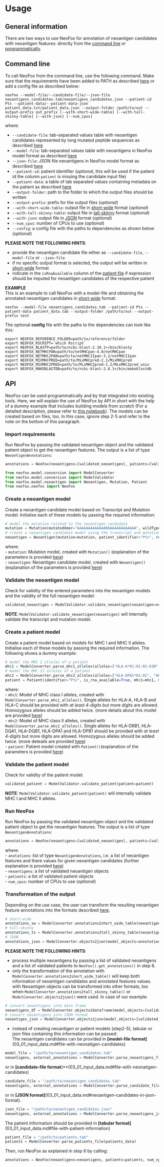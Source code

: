 # Usage

## General information

There are two ways to use NeoFox for annotation of neoantigen candidates with neoantigen features: directly from the [command line](#command-line) or [programmatically](#api). 

## Command line

To call NeoFox from the command line, use the following command. Make sure that the requirements have been added to PATH as described [here](02_installation.md) or add a config file as described below:  

````commandline
neofox --model-file/--candidate-file/--json-file neoantigens_candidates.tab/neoantigens_candidates.json --patient-id Ptx --patient-data/--patient-data-json patient_data.txt/patient_data.json --output-folder /path/to/out --output-prefix out_prefix [--with-short-wide-table] [--with-tall-skinny-table] [--with-json] [--num_cpus]
````

where:
- `--candidate-file`: tab-separated values table with neoantigen candidates represented by long mutated peptide sequences as described [here](03_01_input_data.md#tabular-format)
- `--model-file`: tab-separated values table with neoantigens in NeoFox model format as described [here](03_01_input_data.md#tabular-format)
- `--json-file`: JSON file neoantigens in NeoFox model format as  described [here](03_01_input_data.md#json-format)
- `--patient-id`: patient identifier (*optional*, this will be used if the patient id the column `patient` is missing the candidate input file)
- `--patient-data`: a table of tab separated values containing metadata on the patient as  described [here](03_01_input_data.md#file-with-patient-information)
- `--output-folder`: path to the folder to which the output files should be written 
- `--output-prefix`: prefix for the output files (*optional*)
- `--with-short-wide-table`: output file in [short-wide](03_02_output_data.md#short-wide-format) format (*optional*)
- `--with-tall-skinny-table`: output file in [tall-skinny](03_02_output_data.md#tall-skinny-format) format (*optional*)
- `--with-json`: output file in [JSON](03_02_output_data.md#json-format) format (*optional*)
- `--num_cpus`: number of CPUs to use (*optional*)
- `--config`: a config file with the paths to dependencies as shown below  (*optional*)

**PLEASE NOTE THE FOLLOWING HINTS**:   
- provide the neoantigen candidate file either as `--candidate-file`, `--model-file` or `--json-file` 
- if no specific output format is selected, the output will be written in [short-wide](03_02_output_data.md#short-wide-format) format
- indicate in the `isRnaAvailable` column of the [patient file](03_01_input_data.md#file-with-patient-information) if expression should be imputed for neoantigen candidates of the respective patient  

**EXAMPLE**  
This is an example to call NeoFox with a model-file and obtaining the annotated neoantigen candidates in [short-wide](03_02_output_data.md#short-wide-format) format:  

````commandline
neofox --model-file neoantigens_candidates.tab --patient-id Ptx --patient-data patient_data.tab --output-folder /path/to/out --output-prefix test
````

The optional **config** file with the paths to the dependencies can look like this:  
````commandline
export NEOFOX_REFERENCE_FOLDER=path/to/reference/folder
export NEOFOX_RSCRIPT=`which Rscript`
export NEOFOX_BLASTP=path/to/ncbi-blast-2.10.1+/bin/blastp
export NEOFOX_NETMHCPAN=path/to/netMHCpan-4.0/netMHCpan
export NEOFOX_NETMHC2PAN=path/to/netMHCIIpan-3.2/netMHCIIpan
export NEOFOX_MIXMHCPRED=path/to/MixMHCpred-2.1/MixMHCpred
export NEOFOX_MIXMHC2PRED=path/to/MixMHC2pred-1.2/MixMHC2pred_unix
export NEOFOX_MAKEBLASTDB=path/to/ncbi-blast-2.8.1+/bin/makeblastdb

````

## API

NeoFox can be used programmatically and by that integrated into existing tools. Here, we will explain the use of NeoFox by API in short with the help of a dummy example that includes building models from scratch (For a detailed description, please refer to [this notebook](notebooks/api_usage.ipynb)). The models can be created based on files, too. In this case, ignore step 2-5 and refer to the note on the bottom of this paragraph.   

### Import requirements
Run NeoFox by passing the validated neoantigen object and the validated patient object to get the neoantigen features. The output is a list of type `NeoantigenAnnotations`:  
    
```python
annotations = NeoFox(neoantigens=[validated_neoantigen], patients=[validated_patient], num_cpus=2).get_annotations()
```
  
```python
from neofox.model.conversion import ModelConverter
from neofox.model.conversion import ModelValidator
from neofox.model.neoantigen import Neoantigen, Mutation, Patient
from neofox.neofox import NeoFox
```    

### Create a neoantigen model  

Create a neoantigen candidate model based on Transcript and Mutation model. Initialise each of these models by passing the required information:

```python
# model the mutation related to the neoantigen candidate
mutation = Mutation(mutatedXmer="AAAAAAAAAAAAARAAAAAAAAAAAAA", wildTypeXmer="AAAAAAAAAAAAAMAAAAAAAAAAAAA")
# create a neoantigen candidate model using the transcript and mutation model
neoantigen = Neoantigen(mutation=mutation, patient_identifier="Ptx", rna_expression=0.52, rna_variant_allele_frequency=0.88, dna_variant_allele_frequency=0.29)
```   
   where:  
       - `mutation`: Mutation model, created with `Mutation()` (explanation of the parameters is provided [here](05_models.md#mutation))  
       - `neoantigen`: Neoantigen candidate model, created with `Neoantigen()` (explanation of the parameters is provided [here](05_models.md#neoantigen))

### Validate the neoantigen model  
    
Check for validity of the entered parameters into the neoantigen models and the validity of the full neoantigen model:   

```python
validated_neoantigen = ModelValidator.validate_neoantigen(neoantigen=neoantigen)
``` 
   
**NOTE**: `ModelValidator.validate_neoantigen(neoantigen)` will internally validate the transcript and mutation model.

### Create a patient model  
    
Create a patient model based on models for MHC I and MHC II alleles. Initialise each of these models by passing the required information. The following shows a dummy example:

```python
# model the MHC I alleles of a patient 
mhc1 = ModelConverter.parse_mhc1_alleles(alleles=["HLA-A*01:01:02:03N", "HLA-A*01:02:02:03N", "HLA-B*01:01:02:03N", "HLA-B*01:01:02:04N", "HLA-C*01:01"])
# model the MHC II alleles of a patient
mhc2 = ModelConverter.parse_mhc2_alleles(alleles=["HLA-DPA1*01:01", "HLA-DPA1*01:02", "HLA-DPB1*01:01", "HLA-DPB1*01:01", "HLA-DRB1*01:01", "HLA-DRB1*01:01"])
patient = Patient(identifier="Ptx", is_rna_available=True, mhc1=mhc1, mhc2=mhc2)
```

where:  
       - `mhc1`: Model of MHC class I alleles, created with `ModelConverter.parse_mhc1_alleles()`. Single alleles for HLA-A, HLA-B and HLA-C should be provided with *at least 4-digits* but more digits are allowed. Homozygous alleles should be added twice. (more details about this model are provided [here](05_models.md#mhc1))  
       - `mhc2`: Model of MHC class II alleles, created with `ModelConverter.parse_mhc2_alleles()`. Single alleles for HLA-DRB1, HLA-DQA1, HLA-DQB1, HLA-DPA1 and HLA-DPB1 should be provided with *at least 4-digits* but more digits are allowed. Homozygous alleles should be added twice. (more deteails are provided [here](05_models.md#mhc2))   
       - `patient`: Patient model  created with `Patient()`(explanation of the parameters is provided [here](05_models.md#patient))
       
### Validate the patient model  

Check for validity of the patient model: 

```python
validated_patient = ModelValidator.validate_patient(patient=patient)
```  

**NOTE**: `ModelValidator.validate_patient(patient)` will internally validate MHC I and MHC II alleles.
   
### Run NeoFox  

Run NeoFox by passing the validated neoantigen object and the validated patient object to get the neoantigen features. The output is a list of type `NeoantigenAnnotations`:  

```python
annotations = NeoFox(neoantigens=[validated_neoantigen], patients=[validated_patient], num_cpus=2).get_annotations()
```  

where:  
       - `anotations`: list of type `NeoantigenAnnotations`, i.e. a list of neoantigen features and there values for given neoantigen candidates (further explanation is provided [here](05_models.md#neoantigenannotations))  
       - `neoantigens`: a list of validated neoantigen objects  
       - `patients`: a list of validated patient objects  
       - `num_cpus`: number of CPUs to use (*optional*)
       
### Transformation of the output   
    
Depending on the use case, the user can transform the resulting neoantigen feature annotations into the formats described [here](03_02_output_data.md).

```python
# short-wide 
annotations_sw = ModelConverter.annotations2short_wide_table(neoantigen_annotations=annotations, neoantigens=[validated_neoantigen])
# tall-skinny
annotations_ts = ModelConverter.annotations2tall_skinny_table(neoantigen_annotations=annotations)
# JSON 
annotations_json = ModelConverter.objects2json(model_objects=annotations)
```
   
   
**PLEASE NOTE THE FOLLOWING HINTS**:   

- process multiple neoantigens by passing a list of validated neoantigens and a list of validated patients to `NeoFox().get_annotations()` in step 6.
- only the transformation of the annotation with `ModelConverter.annotations2short_wide_table()` will keep both information of neoantigen candidates and annotated features values. with Neoantigen objects can be transformed into other formats, too when `ModelConverter.annotations2tall_skinny_table()` or `ModelConverter.objects2json()` were used. In case of our example:  

```python
# convert neoantigens into data frame
neoantigens_df = ModelConverter.objects2dataframe(model_objects=[validated_neoantigen])
# convert neoantigens into JSON format 
neoantiges_json = ModelConverter.objects2json(model_objects=[validated_neoantigen]
```   
- instead of creating neoantigen or patient models (step2-5), tabular or json files containing this information can be passed:  
  The neoantigen candidates can be provided in **[model-file format]**(03_01_input_data.md#file-with-neonatigen-candidates)

```python
model_file = "/path/to/neoantigen_candidates.tab"
neoantigens, external_annotations = ModelConverter.parse_neoantigens_file(neoantigens_file=model_file)
```
  
or in **[candidate-file format**]**(03_01_input_data.md#file-with-neonatigen-candidates)

```python
candidate_file = "/path/to/neoantigen_candidates.tab"
neoantigens, external_annotations = ModelConverter.parse_candidate_file(candidate_file=candidate_file)    
```
  
or in **[JSON format]**(03_01_input_data.md#neoantigen-candidates-in-json-format). 

```python
json_file = "/path/to/neoantigen_candidates.json"
neoantigens, external_annotations = ModelConverter.parse_neoantigens_json_file(json_file=json_file)  
```  

The patient information should be provided in **[tabular format]**(03_01_input_data.md#file-with-patient-information)

```python
patient_file = "/path/to/patients.tab"
patients = ModelConverter.parse_patients_file(patients_data)
```  
  
Then, run NeoFox as explained in step 6 by calling:

```python
annotations = NeoFox(neoantigens=neoantigens, patients=patients, num_cpus=2).get_annotations()
```
  